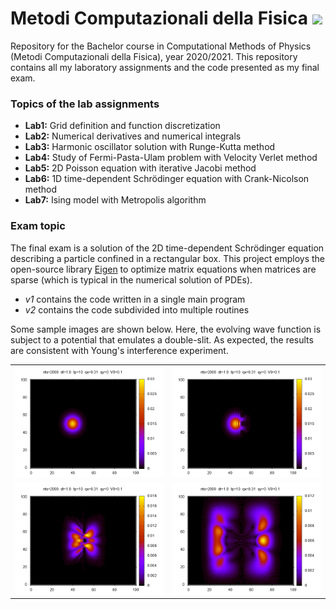 # Metodi Computazionali della Fisica ![ ](https://img.shields.io/badge/c++-00599d?style=for-the-badge&logo=cplusplus&logoColor=white)

Repository for the Bachelor course in Computational Methods of Physics (Metodi Computazionali della Fisica), year 2020/2021.
This repository contains all my laboratory assignments and the code presented as my final exam.

### Topics of the lab assignments
- **Lab1:** Grid definition and function discretization
- **Lab2:** Numerical derivatives and numerical integrals
- **Lab3:** Harmonic oscillator solution with Runge-Kutta method
- **Lab4:** Study of Fermi-Pasta-Ulam problem with Velocity Verlet method
- **Lab5:** 2D Poisson equation with iterative Jacobi method
- **Lab6:** 1D time-dependent Schrödinger equation with Crank-Nicolson method
- **Lab7:** Ising model with Metropolis algorithm

### Exam topic
The final exam is a solution of the 2D time-dependent Schrödinger equation describing a particle confined in a rectangular box.
This project employs the open-source library [Eigen](https://gitlab.com/libeigen/eigen/) to optimize matrix equations when matrices are sparse (which is typical in the numerical solution of PDEs).
- _v1_ contains the code written in a single main program
- _v2_ contains the code subdivided into multiple routines

Some sample images are shown below. Here, the evolving wave function is subject to a potential that emulates a double-slit. As expected, the results are consistent with Young's interference experiment.
<p align="center">
    <table border="0">
        <tr>
            <td> <img src="/Esame/images/young_high_1.jpg" width="480"> </td>
            <td> <img src="/Esame/images/young_high_2.jpg" width="480"> </td>
        </tr>
        <tr>
            <td> <img src="/Esame/images/young_high_3.jpg" width="480"> </td>
            <td> <img src="/Esame/images/young_high_4.jpg" width="480"> </td>
        </tr>
    </table>
</p>